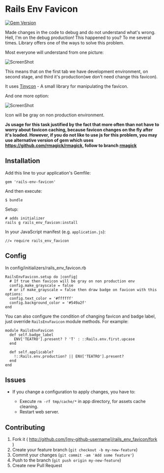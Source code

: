 Rails Env Favicon
================================

[![Gem Version](https://badge.fury.io/rb/rails-env-favicon.svg)](http://badge.fury.io/rb/rails-env-favicon)

Made changes in the code to debug and do not understand what's wrong. 
Hell, I'm on the debug production! This happened to you? To me several times.
Library offers one of the ways to solve this problem.

Most everyone will understand from one picture:

![ScreenShot](https://raw.github.com/accessd/rails-env-favicon/master/doc/img/sample.png)

This means that on the first tab we have development environment, on second stage, and third it's production(we don't need change this favicon).

It uses [Tinycon](https://github.com/tommoor/tinycon) - A small library for manipulating the favicon.

And one more option:

![ScreenShot](https://raw.github.com/accessd/rails-env-favicon/master/doc/img/sample-grayscale.png)

Icon will be gray on non production environment.

__Js usage for this task justified by the fact that more often than not have to worry about favicon caching, because favicon changes on the fly after it's loaded. However, if you do not like to use js for this problem, you may use alternative version of gem which uses https://github.com/rmagick/rmagick, follow to branch [rmagick](https://github.com/accessd/rails-env-favicon/tree/rmagick)__

Installation
------------

Add this line to your application's Gemfile:

    gem 'rails-env-favicon'

And then execute:

    $ bundle

Setup:

    # adds initializer
    rails g rails_env_favicon:install

In your JavaScript manifest (e.g. `application.js`):

    //= require rails_env_favicon

Config
------------

In config/initializers/rails_env_favicon.rb

    RailsEnvFavicon.setup do |config|
      # If true then favicon will be gray on non production env
      config.make_grayscale = false
      # or if make_grayscale = false then draw badge on favicon with this options:
      config.text_color = '#ffffff'
      config.background_color = '#549a2f'
    end

You can also configure the condition of changing favicon and badge label, just override `RailsEnvFavicon` module methods. For example:

    module RailsEnvFavicon
      def self.badge_label
        ENV['TEATRO'].present? ? 'T' : ::Rails.env.first.upcase
      end

      def self.applicable?
        !::Rails.env.production? || ENV['TEATRO'].present?
      end
    end

Issues
-------------

  * If you change a configuration to apply changes, you have to:

    * Execute `rm -rf tmp/cache/*` in app directory, for assets cache cleaning.
    * Restart web server.

Contributing
-------------

1. Fork it ( http://github.com/[my-github-username]/rails_env_favicon/fork )
2. Create your feature branch (`git checkout -b my-new-feature`)
3. Commit your changes (`git commit -am 'Add some feature'`)
4. Push to the branch (`git push origin my-new-feature`)
5. Create new Pull Request

